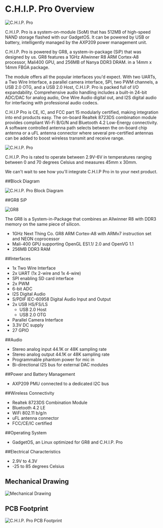 # C.H.I.P. Pro Overview

![C.H.I.P. Pro](images/CHIP-Pro-Side-ISO.png)

C.H.I.P. Pro is a system-on-module (SoM) that has 512MB of high-speed NAND storage flashed with our GadgetOS. It can be powered by USB or battery, intelligently managed by the AXP209 power management unit.

C.H.I.P. Pro is powered by GR8, a system-in-package (SiP) that was designed by us. GR8 features a 1GHz Allwinner R8 ARM Cortex-A8 processor, Mali400 GPU, and 256MB of Nanya DDR3 DRAM. in a 14mm x 14mm FBGA package. 

The module offers all the popular interfaces you'd expect. With two UARTs, a Two Wire Interface, a parallel camera interface, SPI, two PWM channels, a USB 2.0 OTG, and a USB 2.0 Host, C.H.I.P. Pro is packed full of I/O expandability. Comprehensive audio handling includes a built-in 24-bit ADC/DAC for analog audio, One Wire Audio digital out, and I2S digital audio for interfacing with professional audio codecs.

C.H.I.P Pro is CE, IC, and FCC part 15 modularly certified, making integration into end products easy. The on-board Realtek 8723DS combination module provides compliant Wi-Fi B/G/N and Bluetooth 4.2 Low-Energy connectivity. A software controlled antenna path selects between the on-board chip antenna or a uFL antenna connector where several pre-certified antennas can be added to boost wireless transmit and receive range. 

![C.H.I.P. Pro](images/CHIP-Pro-Side-Crop.png)

C.H.I.P. Pro is rated to operate between 2.9V-6V in temperatures ranging between 0 and 70 degrees Celsius and measures 45mm x 30mm.

We can't wait to see how you'll integrate C.H.I.P Pro in to your next product.

##Block Diagram

![C.H.I.P. Pro Block Diagram](images/CHIP-Pro-Block-Diagram.png)

##GR8 SiP

![GR8](images/CHIP-Pro-Exploded-View.png)

The GR8 is a System-in-Package that combines an Allwinner R8 with DDR3 memory on the same piece of silicon.
 
* 1GHz Next Thing Co. GR8 ARM Cortex-A8 with ARMv7 instruction set and NEON coprocessor
* Mali-400 GPU supporting OpenGL ES1.1/ 2.0 and OpenVG 1.1
* 256MB DDR3 RAM

##Interfaces

* 1x Two Wire Interface
* 2x UART (1x 2-wire and 1x 4-wire)
* SPI enabling SD card interface 
* 2x PWM
* 6-bit ADC
* I2S Digital Audio
* S/PDIF IEC-60958 Digital Audio Input and Output 
* 2x USB HS/FS/LS
	* USB 2.0 Host
	* USB 2.0 OTG
* Parallel Camera Interface 
* 3.3V DC supply
* 27 GPIO

##Audio

* Stereo analog input 44.1K or 48K sampling rate
* Stereo analog output 44.1K or 48K sampling rate
* Programmable phantom power for mic in
* Bi-directional I2S bus for external DAC modules

##Power and Battery Management

* AXP209 PMU connected to a dedicated I2C bus

##Wireless Connectivity

* Realtek 8723DS Combination Module
* Bluetooth 4.2 LE
* WiFi 802.11 b/g/n
* uFL antenna connector
* FCC/CE/IC certified

##Operating System

* GadgetOS, an Linux optimized for GR8 and C.H.I.P. Pro

##Electrical Characteristics

* 2.9V to 4.3V 
* -25 to 85 degrees Celsius 

## Mechanical Drawing

![Mechanical Drawing](images/CHIP-Pro-PCB.png)

## PCB Footprint

![C.H.I.P. Pro PCB Footprint](images/CHIP-Pro-Footprint.png)
